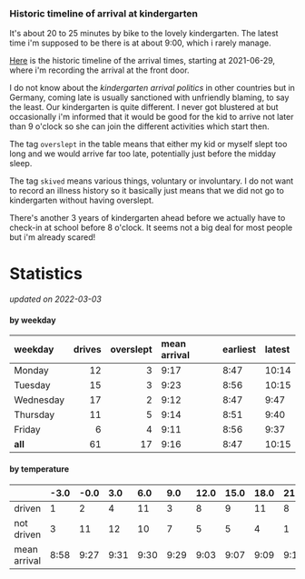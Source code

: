 ### Historic timeline of arrival at kindergarten

It's about 20 to 25 minutes by bike to the lovely kindergarten. 
The latest time i'm supposed to be there is at about 9:00, 
which i rarely manage. 

[Here](times.csv) is the historic timeline of the arrival times, starting
at 2021-06-29, where i'm recording the arrival at the front door.

I do not know about the *kindergarten arrival politics* in other
countries but in Germany, coming late is usually sanctioned 
with unfriendly blaming, to say the least. Our kindergarten is quite
different. I never got blustered at but occasionally i'm informed
that it would be good for the kid to arrive not later than 9 o'clock
so she can join the different activities which start then. 

The tag `overslept` in the table means that either my kid or myself
slept too long and we would arrive far too late, potentially just
before the midday sleep.

The tag `skived` means various things, voluntary or involuntary. I 
do not want to record an illness history so it basically just means
that we did not go to kindergarten without having overslept.

There's another 3 years of kindergarten ahead before we actually 
have to check-in at school before 8 o'clock. It seems not a big deal
for most people but i'm already scared!


# Statistics

*updated on 2022-03-03*

#### by weekday

| weekday   |   drives |   overslept | mean arrival   | earliest   | latest   |
|:----------|---------:|------------:|:---------------|:-----------|:---------|
| Monday    |       12 |           3 | 9:17           | 8:47       | 10:14    |
| Tuesday   |       15 |           3 | 9:23           | 8:56       | 10:15    |
| Wednesday |       17 |           2 | 9:12           | 8:47       | 9:47     |
| Thursday  |       11 |           5 | 9:14           | 8:51       | 9:40     |
| Friday    |        6 |           4 | 9:11           | 8:56       | 9:37     |
| **all**   |       61 |          17 | 9:16           | 8:47       | 10:15    |

#### by temperature

|              | -3.0   | -0.0   | 3.0   | 6.0   | 9.0   | 12.0   | 15.0   | 18.0   | 21.0   | 24.0   |
|:-------------|:-------|:-------|:------|:------|:------|:-------|:-------|:-------|:-------|:-------|
| driven       | 1      | 2      | 4     | 11    | 3     | 8      | 9      | 11     | 8      | 3      |
| not driven   | 3      | 11     | 12    | 10    | 7     | 5      | 5      | 4      | 1      | 1      |
| mean arrival | 8:58   | 9:27   | 9:31  | 9:30  | 9:29  | 9:03   | 9:07   | 9:09   | 9:17   | 9:15   |

